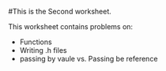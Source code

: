 #This is the Second worksheet.

This worksheet contains problems on:
* Functions
* Writing .h files
* passing by vaule vs. Passing be reference